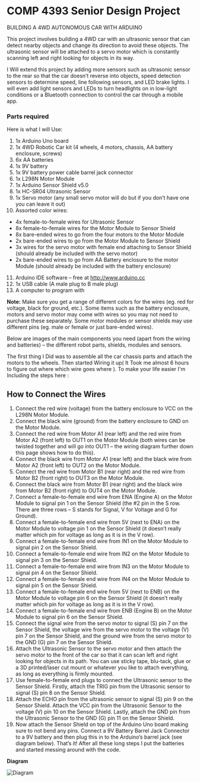 # COMP 4393 Senior Design Project

BUILDING A 4WD AUTONOMOUS CAR WITH ARDUINO

This project involves building a 4WD car with an ultrasonic sensor that can detect nearby objects and change its direction to avoid these objects. The ultrasonic sensor will be attached to a servo motor which is constantly scanning left and right looking for objects in its way.
<br>

I Will  extend this project by adding more sensors such as ultrasonic sensor to the rear so that the car doesn’t reverse into objects, speed detection sensors to determine speed, line following sensors, and LED brake lights. I will even add light sensors and LEDs to turn headlights on in low-light conditions or a Bluetooth connection to control the car through a mobile app.

### Parts required

Here is what I  will Use:

1. 1x Arduino Uno board
2. 1x 4WD Robotic Car kit (4 wheels, 4 motors, chassis, AA battery enclosure, screws)
3. 6x AA batteries
4. 1x 9V battery
5. 1x 9V battery power cable barrel jack connector
6. 1x L298N Motor Module
7. 1x Arduino Sensor Shield v5.0
8. 1x HC-SR04 Ultrasonic Sensor
9. 1x Servo motor (any small servo motor will do but if you don’t have one you can leave it out)
10. Assorted color wires:
 - 4x female-to-female wires for Ultrasonic Sensor
 - 8x female-to-female wires for the Motor Module to Sensor Shield
 - 8x bare-ended wires to go from the four motors to the Motor Module
 - 2x bare-ended wires to go from the Motor Module to Sensor Shield
 - 3x wires for the servo motor with female end attaching to Sensor Shield (should already be included with the servo motor)
 - 2x bare-ended wires to go from AA Battery enclosure to the motor Module (should already be included with the battery enclosure)
11. Arduino IDE software – free at http://www.arduino.cc
12. 1x USB cable (A male plug to B male plug)
13. A computer to program with

**Note:** Make sure you get a range of different colors for the wires (eg. red for voltage, black for ground, etc.). Some items such as the battery enclosure, motors and servo motor may come with wires so you may not need to purchase these separately. Some motor modules or sensor shields may use different pins (eg. male or female or just bare-ended wires).

Below are images of the main components you need (apart from the wiring and batteries) – the different robot parts, shields, modules and sensors.



The first thing I Did was  to assemble all the car chassis parts and attach the motors to the wheels.
Then started Wiring it up( It Took me almost 6 hours to figure out where which wire goes where ). To make your life easier I'm Including the steps here :

## How to Connect the Wires

1. Connect the red wire (voltage) from the battery enclosure to VCC on the L298N Motor Module.
2. Connect the black wire (ground) from the battery enclosure to GND on the Motor Module.
3. Connect the red wire from Motor A1 (rear left) and the red wire from Motor A2 (front left) to OUT1 on the Motor Module (both wires can be twisted together and will go into OUT1 – the wiring diagram further down this page shows how to do this).
4. Connect the black wire from Motor A1 (rear left) and the black wire from Motor A2 (front left) to OUT2 on the Motor Module.
5. Connect the red wire from Motor B1 (rear right) and the red wire from Motor B2 (front right) to OUT3 on the Motor Module.
6. Connect the black wire from Motor B1 (rear right) and the black wire from Motor B2 (front right) to OUT4 on the Motor Module.
7. Connect a female-to-female end wire from ENA (Engine A) on the Motor Module to signal pin 1 on the Sensor Shield (the #2 pin in the S row. There are three rows – S stands for Signal, V for Voltage and G for Ground).
8. Connect a female-to-female end wire from 5V (next to ENA) on the Motor Module to voltage pin 1 on the Sensor Shield (it doesn’t really matter which pin for voltage as long as it is in the V row).
9. Connect a female-to-female end wire from IN1 on the Motor Module to signal pin 2 on the Sensor Shield.
10. Connect a female-to-female end wire from IN2 on the Motor Module to signal pin 3 on the Sensor Shield.
11. Connect a female-to-female end wire from IN3 on the Motor Module to signal pin 4 on the Sensor Shield.
12. Connect a female-to-female end wire from IN4 on the Motor Module to signal pin 5 on the Sensor Shield.
13. Connect a female-to-female end wire from 5V (next to ENB) on the Motor Module to voltage pin 6 on the Sensor Shield (it doesn’t really matter which pin for voltage as long as it is in the V row).
14. Connect a female-to-female end wire from ENB (Engine B) on the Motor Module to signal pin 6 on the Sensor Shield.
15. Connect the signal wire from the servo motor to signal (S) pin 7 on the Sensor Shield, the voltage wire from the servo motor to the voltage (V) pin 7 on the Sensor Shield, and the ground wire from the servo motor to the GND (G) pin 7 on the Sensor Shield.
16. Attach the Ultrasonic Sensor to the servo motor and then attach the servo motor to the front of the car so that it can scan left and right looking for objects in its path.
You can use sticky tape, blu-tack, glue or a 3D printed/laser cut mount or whatever you like to attach everything, as long as everything is firmly mounted.
17. Use female-to-female end plugs to connect the Ultrasonic sensor to the Sensor Shield. Firstly, attach the TRIG pin from the Ultrasonic sensor to signal (S) pin 8 on the Sensor Shield.
18. Attach the ECHO pin from the ultrasonic sensor to signal (S) pin 9 on the Sensor Shield. Attach the VCC pin from the Ultrasonic Sensor to the voltage (V) pin 10 on the Sensor Shield. Lastly, attach the GND pin from the Ultrasonic Sensor to the GND (G) pin 11 on the Sensor Shield.
19. Now attach the Sensor Shield on top of the Arduino Uno board making sure to not bend any pins. Connect a 9V Battery Barrel Jack Connector to a 9V battery and then plug this in to the Arduino’s barrel jack (see diagram below).
That’s it! After all these long steps I put the batteries and started messing around with the code.


**Diagram**

![Diagram ](/img/howtowire.png.png)
